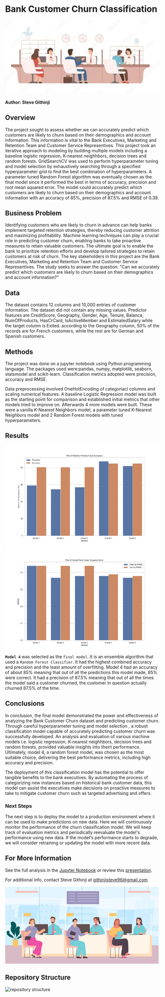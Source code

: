 # Bank Customer Churn Classification

![homes_stock_photo](images/1000_F_222955315_ClkdpTfEaeXuODlPaXhEm628dAmdKLsN.jpg)

#### Author: Steve Githinji

## Overview

The project sought to assess whether we can accurately predict which customers are likely to churn based on their demographics and account information. This information is vital to the Bank Executives, Marketing and Retention Team and Customer Service Representives. This project took an iterative approach to modeling by building multiple models including a baseline logistic regression, K-nearest neighhbors, decision trees and random forests. GridSearchCV was used to perform hyperparameter tuning and model selection by exhaustively searching through a specified hyperparameter grid to find the best combination of hyperparameters. A parameter tuned Random Forest algorithm was eventually chosen as the final model since it performed the best in terms of accuracy, precision and root mean squared error. The model could  accurately predict which customers are likely to churn based on their demographics and account information with an accuracy of 85%, precision of 87.5% and RMSE of 0.39.


## Business Problem

Identifying customers who are likely to churn in advance can help banks implement targeted retention strategies, thereby reducing customer attrition and maximizing profitability. Machine learning techniques can play a crucial role in predicting customer churn, enabling banks to take proactive measures to retain valuable customers. The ultimate goal is to enable the bank to prioritize retention efforts and develop tailored strategies to retain customers at risk of churn. The key stakeholders in this project are the Bank Executives, Marketing and Retention Team and Customer Service Representives. The study seeks to answer the question: "Can we accurately predict which customers are likely to churn based on their demographics and account information?"


## Data

The dataset contains 12 columns and 10,000 entries of customer information. The dataset did not contain any missing values. Predictor features are CreditScore, Geography, Gender, Age, Tenure, Balance, NumOfProducts, HasCrCard, IsActiveMember and EstimatedSalary while the target column is Exited. according to the Geography column, 50% of the records are for French customers, while the rest are for German and Spanish customers.


## Methods

The project was done on a jupyter notebook using Python programming language. The packages used were:pandas, numpy, matplotlib, seaborn, statsmodel and scikit-learn. Classification metrics adopted were precision, accuracy and RMSE.

Data preprocessing involved OneHotEncoding of categoriacl columns and scaling numerical features. A baseline Logistic Regression model was built as the starting point for comparison and established initial metrics that other models tried to improve on. Afterwards 4 more models were built. These were a vanilla K-Nearest Neighbors model, a parameter tuned K-Nearest Neighbors model and 2 Random Forest models with tuned hyperparameters.

## Results

![precision_and_accuracy](images/precsion&accuracy.png)
![rmse](images/modelrmse.png)
**`Model 4`** was selected as the `final model`. It is an ensemble algorithm that used a `Random Forest Classifier`. It had the highest combined accuracy and precision and the least amount of overfitting. Model 4 had an accuracy of about 85% meaning that out of all the predictions this model made, 85% were correct. It had a precision of 87.5% meaning that out of  all the times the model said a customer churned, the customer in question actually churned 87.5% of the time.


## Conclusions

In conclusion, the final model demonstrated the power and effectiveness of analyzing the Bank Customer Churn dataset and predicting customer churn. Through careful hyperparameter tuning and model selection , a robust classification model capable of accurately predicting customer churn was successfully developed. An analysis and evaluation of various machine models i.e. logistic regression, K-nearest neighhbors, decision trees and random forests, provided valuable insights into theirt performance. Ultimately, model 4, a random forest model, was chosen as the most suitable choice, delivering the best performance metrics, including high accuracy and precision. 

The deployment of this classification model has the potential to offer tangible benefits to the bank executives. By automating the process of categorizing new instances based on historical bank customer data, this model can assist the executives make decisions on proactive measures to take to mitigate customer churn such as targeted advertising and offers.


### Next Steps

The next step is to deploy the model to a production environment where it can be used to make predictions on new data. Here we will  continuously monitor the performance of the churn classification model. We will keep track of evaluation metrics and periodically reevaluate the model's performance using new data. If the model's performance starts to degrade, we will consider retraining or updating the model with more recent data.


## For More Information

See the full analysis in the [Jupyter Notebook](https://github.com/stevegithinji/Bank-Customer-Churn-Classification/blob/master/Bank-Customer-Churn-Classification.ipynb) or review this [presentation]().

For additional info, contact Steve Githinji at githinjisteve96@gmail.com

![another_banks_stock_photo](images/clients-in-bank-customer-service-counter-vector-37580887.jpg)


## Repository Structure

![repository structure](images/)




